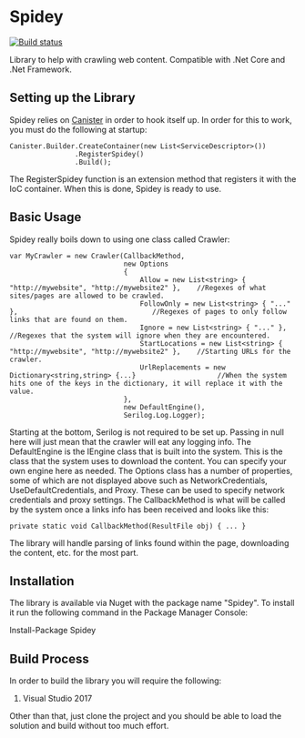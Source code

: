 # Spidey

[![Build status](https://ci.appveyor.com/api/projects/status/0derh6adccmnc8py?svg=true)](https://ci.appveyor.com/project/JaCraig/spidey)

Library to help with crawling web content. Compatible with .Net Core and .Net Framework.

## Setting up the Library

Spidey relies on [Canister](https://github.com/JaCraig/Canister) in order to hook itself up. In order for this to work, you must do the following at startup:

    Canister.Builder.CreateContainer(new List<ServiceDescriptor>())
                    .RegisterSpidey()
                    .Build();

The RegisterSpidey function is an extension method that registers it with the IoC container. When this is done, Spidey is ready to use.

## Basic Usage

Spidey really boils down to using one class called Crawler:

    var MyCrawler = new Crawler(CallbackMethod,
	                            new Options
								{
								    Allow = new List<string> { "http://mywebsite", "http://mywebsite2" },    //Regexes of what sites/pages are allowed to be crawled.
									FollowOnly = new List<string> { "..." },                                 //Regexes of pages to only follow links that are found on them.
									Ignore = new List<string> { "..." },                                     //Regexes that the system will ignore when they are encountered.
									StartLocations = new List<string> { "http://mywebsite", "http://mywebsite2" },    //Starting URLs for the crawler.
									UrlReplacements = new Dictionary<string,string> {...}                    //When the system hits one of the keys in the dictionary, it will replace it with the value.
								},
								new DefaultEngine(),
								Serilog.Log.Logger);
								
Starting at the bottom, Serilog is not required to be set up. Passing in null here will just mean that the crawler will eat any logging info. The DefaultEngine is the IEngine class that is built into the system. This is the class that the system uses to download the content. You can specify your own engine here as needed. The Options class has a number of properties, some of which are not displayed above such as NetworkCredentials, UseDefaultCredentials, and Proxy. These can be used to specify network credentials and proxy settings.  The CallbackMethod is what will be called by the system once a links info has been received and looks like this:

    private static void CallbackMethod(ResultFile obj) { ... }
	
The library will handle parsing of links found within the page, downloading the content, etc. for the most part.

## Installation

The library is available via Nuget with the package name "Spidey". To install it run the following command in the Package Manager Console:

Install-Package Spidey

## Build Process

In order to build the library you will require the following:

1. Visual Studio 2017

Other than that, just clone the project and you should be able to load the solution and build without too much effort.